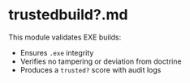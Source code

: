 # trustedbuild?.md

This module validates EXE builds:
- Ensures `.exe` integrity
- Verifies no tampering or deviation from doctrine
- Produces a `trusted?` score with audit logs
